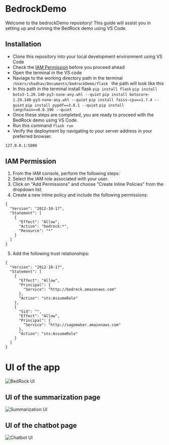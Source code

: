 # BedrockDemo
Welcome to the bedrockDemo repository! This guide will assist you in setting up and running the BedRock demo using VS Code.

## Installation 
- Clone this repository into your local development environment using VS Code
- Check the [IAM Permission](https://github.com/shadhav/bedrockDemo/blob/main/README.md#iam-permission) before you proceed ahead 
- Open the terminal in the VS code
- Naviage to the working directory path in the terminal
```/Users/shadhav/Documents/bedrockDemo/flask ``` the path will look like this 
- In this path in the terminal install flask 
```pip install flask```
```pip install boto3-1.26.140-py3-none-any.whl --quiet```
```pip install botocore-1.29.140-py3-none-any.whl --quiet```
```pip install faiss-cpu==1.7.4 --quiet```
```pip install pypdf==3.8.1 --quiet```
```pip install langchain==0.0.190 --quiet```
- Once these steps are completed, you are ready to proceed with the BedRock demo using VS Code. 
- Run this command 
```flask run```
- Verify the deployment by navigating to your server address in
your preferred browser.

```sh
127.0.0.1:5000
```


## IAM Permission
1. From the IAM console, perform the following steps:
2. Select the IAM role associated with your user.
3. Click on "Add Permissions" and choose "Create Inline Policies" from the dropdown list.
4. Create a new inline policy and include the following permissions:
```
{
  "Version": "2012-10-17",
  "Statement": [
    {
      "Effect": "Allow",
      "Action": "bedrock:*",
      "Resource": "*"
    }
  ]
}
```
5. Add the following trust relationships:
```
{
  "Version": "2012-10-17",
  "Statement": [
    {
      "Effect": "Allow",
      "Principal": {
        "Service": "http://bedrock.amazonaws.com"
      },
      "Action": "sts:AssumeRole"
    },
    {
      "Sid": "",
      "Effect": "Allow",
      "Principal": {
        "Service": "http://sagemaker.amazonaws.com"
      },
      "Action": "sts:AssumeRole"
    }
  ]
}
```
# UI of the app 
![BedRock UI](flask/BedRockUI.png)

## UI of the summarization page
![Summarization UI](flask/SummarizationUI.png)

## UI of the chatbot page
![Chatbot UI](flask/TitanChatBot.png)
